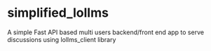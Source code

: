 # simplified_lollms
A simple Fast API based multi users backend/front end app to serve discussions using lollms_client library
